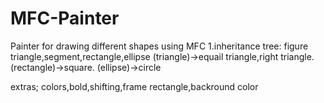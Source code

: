 # MFC-Painter
Painter for drawing different shapes using MFC
1.inheritance tree:
figure
triangle,segment,rectangle,ellipse
(triangle)->equail triangle,right triangle. (rectangle)->square. (ellipse)->circle

extras;
colors,bold,shifting,frame rectangle,backround color
